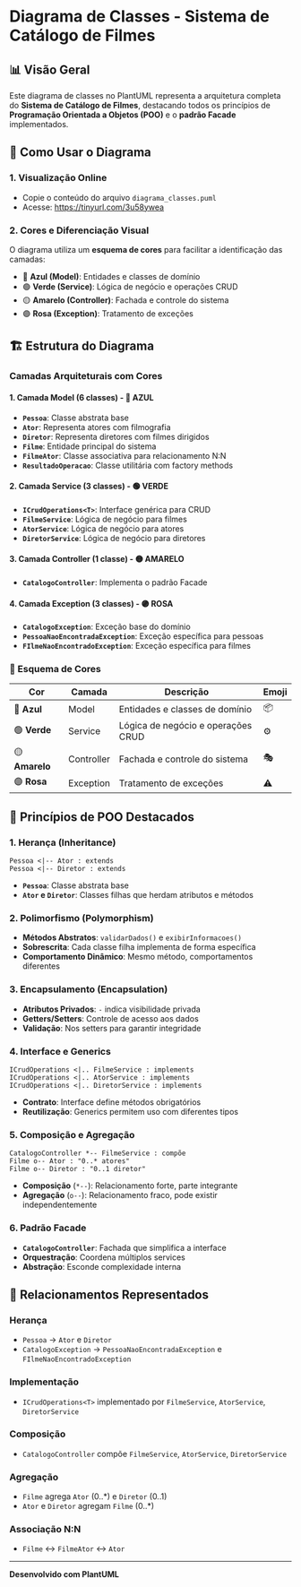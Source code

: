 # Diagrama de Classes - Sistema de Catálogo de Filmes

## 📊 Visão Geral

Este diagrama de classes no PlantUML representa a arquitetura completa do **Sistema de Catálogo de Filmes**, destacando todos os princípios de **Programação Orientada a Objetos (POO)** e o **padrão Facade** implementados.

## 🎯 Como Usar o Diagrama

### 1. **Visualização Online**
- Copie o conteúdo do arquivo `diagrama_classes.puml`
- Acesse: https://tinyurl.com/3u58ywea

### 2. **Cores e Diferenciação Visual**
O diagrama utiliza um **esquema de cores** para facilitar a identificação das camadas:

- 🔵 **Azul (Model)**: Entidades e classes de domínio
- 🟢 **Verde (Service)**: Lógica de negócio e operações CRUD  
- 🟡 **Amarelo (Controller)**: Fachada e controle do sistema
- 🟣 **Rosa (Exception)**: Tratamento de exceções

## 🏗️ Estrutura do Diagrama

### **Camadas Arquiteturais com Cores**

#### **1. Camada Model (6 classes) - 🔵 AZUL**
- **`Pessoa`**: Classe abstrata base
- **`Ator`**: Representa atores com filmografia
- **`Diretor`**: Representa diretores com filmes dirigidos
- **`Filme`**: Entidade principal do sistema
- **`FilmeAtor`**: Classe associativa para relacionamento N:N
- **`ResultadoOperacao`**: Classe utilitária com factory methods

#### **2. Camada Service (3 classes) - 🟢 VERDE**
- **`ICrudOperations<T>`**: Interface genérica para CRUD
- **`FilmeService`**: Lógica de negócio para filmes
- **`AtorService`**: Lógica de negócio para atores
- **`DiretorService`**: Lógica de negócio para diretores

#### **3. Camada Controller (1 classe) - 🟡 AMARELO**
- **`CatalogoController`**: Implementa o padrão Facade

#### **4. Camada Exception (3 classes) - 🟣 ROSA**
- **`CatalogoException`**: Exceção base do domínio
- **`PessoaNaoEncontradaException`**: Exceção específica para pessoas
- **`FIlmeNaoEncontradoException`**: Exceção específica para filmes

### **🎨 Esquema de Cores**

| Cor | Camada | Descrição | Emoji |
|-----|--------|-----------|-------|
| 🔵 **Azul** | Model | Entidades e classes de domínio | 📦 |
| 🟢 **Verde** | Service | Lógica de negócio e operações CRUD | ⚙️ |
| 🟡 **Amarelo** | Controller | Fachada e controle do sistema | 🎭 |
| 🟣 **Rosa** | Exception | Tratamento de exceções | ⚠️ |

## 🎨 Princípios de POO Destacados

### **1. Herança (Inheritance)**
```plantuml
Pessoa <|-- Ator : extends
Pessoa <|-- Diretor : extends
```
- **`Pessoa`**: Classe abstrata base
- **`Ator` e `Diretor`**: Classes filhas que herdam atributos e métodos

### **2. Polimorfismo (Polymorphism)**
- **Métodos Abstratos**: `validarDados()` e `exibirInformacoes()`
- **Sobrescrita**: Cada classe filha implementa de forma específica
- **Comportamento Dinâmico**: Mesmo método, comportamentos diferentes

### **3. Encapsulamento (Encapsulation)**
- **Atributos Privados**: `-` indica visibilidade privada
- **Getters/Setters**: Controle de acesso aos dados
- **Validação**: Nos setters para garantir integridade

### **4. Interface e Generics**
```plantuml
ICrudOperations <|.. FilmeService : implements
ICrudOperations <|.. AtorService : implements
ICrudOperations <|.. DiretorService : implements
```
- **Contrato**: Interface define métodos obrigatórios
- **Reutilização**: Generics permitem uso com diferentes tipos

### **5. Composição e Agregação**
```plantuml
CatalogoController *-- FilmeService : compõe
Filme o-- Ator : "0..* atores"
Filme o-- Diretor : "0..1 diretor"
```
- **Composição** (`*--`): Relacionamento forte, parte integrante
- **Agregação** (`o--`): Relacionamento fraco, pode existir independentemente

### **6. Padrão Facade**
- **`CatalogoController`**: Fachada que simplifica a interface
- **Orquestração**: Coordena múltiplos services
- **Abstração**: Esconde complexidade interna

## 🔗 Relacionamentos Representados

### **Herança**
- `Pessoa` → `Ator` e `Diretor`
- `CatalogoException` → `PessoaNaoEncontradaException` e `FIlmeNaoEncontradoException`

### **Implementação**
- `ICrudOperations<T>` implementado por `FilmeService`, `AtorService`, `DiretorService`

### **Composição**
- `CatalogoController` compõe `FilmeService`, `AtorService`, `DiretorService`

### **Agregação**
- `Filme` agrega `Ator` (0..*) e `Diretor` (0..1)
- `Ator` e `Diretor` agregam `Filme` (0..*)

### **Associação N:N**
- `Filme` ↔ `FilmeAtor` ↔ `Ator`

---

**Desenvolvido com PlantUML**
